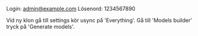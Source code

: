 Login:    admin@example.com
Lösenord: 1234567890

Vid ny klon gå till settings kör usync på 'Everything'.
Gå till 'Models builder' tryck på 'Generate models'.
